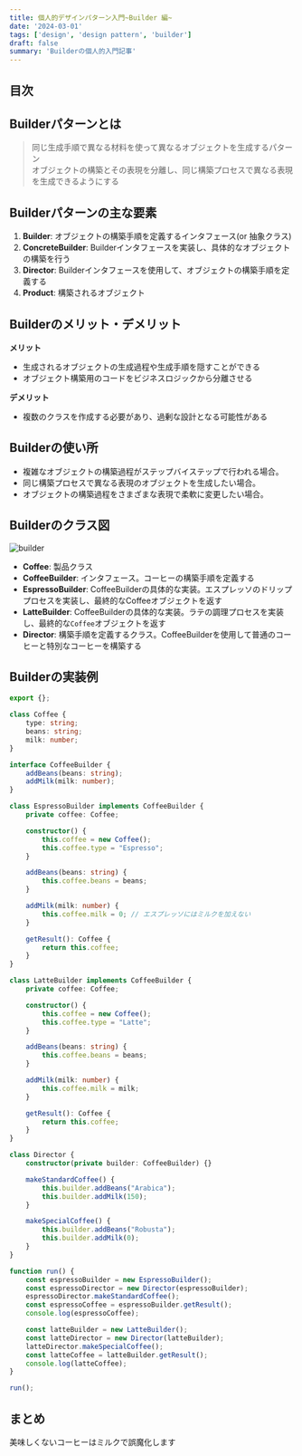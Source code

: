 ```yaml
---
title: 個人的デザインパターン入門~Builder 編~
date: '2024-03-01'
tags: ['design', 'design pattern', 'builder']
draft: false
summary: 'Builderの個人的入門記事'
---
```


## 目次

<TOCInline toc={props.toc} exclude="目次" toHeading={3} />

## Builderパターンとは

> 同じ生成手順で異なる材料を使って異なるオブジェクトを生成するパターン  
> オブジェクトの構築とその表現を分離し、同じ構築プロセスで異なる表現を生成できるようにする

## Builderパターンの主な要素
1. **Builder**: オブジェクトの構築手順を定義するインタフェース(or 抽象クラス)
2. **ConcreteBuilder**: Builderインタフェースを実装し、具体的なオブジェクトの構築を行う
3. **Director**: Builderインタフェースを使用して、オブジェクトの構築手順を定義する
4. **Product**: 構築されるオブジェクト

## Builderのメリット・デメリット
**メリット**  
- 生成されるオブジェクトの生成過程や生成手順を隠すことができる
- オブジェクト構築用のコードをビジネスロジックから分離させる

**デメリット**
- 複数のクラスを作成する必要があり、過剰な設計となる可能性がある

## Builderの使い所
- 複雑なオブジェクトの構築過程がステップバイステップで行われる場合。
- 同じ構築プロセスで異なる表現のオブジェクトを生成したい場合。
- オブジェクトの構築過程をさまざまな表現で柔軟に変更したい場合。

## Builderのクラス図

![builder](/static/images/design/design_pattern/builder/builder.png)
- **Coffee**: 製品クラス
- **CoffeeBuilder**: インタフェース。コーヒーの構築手順を定義する
- **EspressoBuilder**: CoffeeBuilderの具体的な実装。エスプレッソのドリッププロセスを実装し、最終的なCoffeeオブジェクトを返す
- **LatteBuilder**: CoffeeBuilderの具体的な実装。ラテの調理プロセスを実装し、最終的な`Coffee`オブジェクトを返す
- **Director**: 構築手順を定義するクラス。CoffeeBuilderを使用して普通のコーヒーと特別なコーヒーを構築する

## Builderの実装例

```typescript
export {};

class Coffee {
    type: string;
    beans: string;
    milk: number;
}

interface CoffeeBuilder {
    addBeans(beans: string);
    addMilk(milk: number);
}

class EspressoBuilder implements CoffeeBuilder {
    private coffee: Coffee;

    constructor() {
        this.coffee = new Coffee();
        this.coffee.type = "Espresso";
    }

    addBeans(beans: string) {
        this.coffee.beans = beans;
    }

    addMilk(milk: number) {
        this.coffee.milk = 0; // エスプレッソにはミルクを加えない
    }

    getResult(): Coffee {
        return this.coffee;
    }
}

class LatteBuilder implements CoffeeBuilder {
    private coffee: Coffee;

    constructor() {
        this.coffee = new Coffee();
        this.coffee.type = "Latte";
    }

    addBeans(beans: string) {
        this.coffee.beans = beans;
    }

    addMilk(milk: number) {
        this.coffee.milk = milk;
    }

    getResult(): Coffee {
        return this.coffee;
    }
}

class Director {
    constructor(private builder: CoffeeBuilder) {}

    makeStandardCoffee() {
        this.builder.addBeans("Arabica");
        this.builder.addMilk(150);
    }

    makeSpecialCoffee() {
        this.builder.addBeans("Robusta");
        this.builder.addMilk(0);
    }
}

function run() {
    const espressoBuilder = new EspressoBuilder();
    const espressoDirector = new Director(espressoBuilder);
    espressoDirector.makeStandardCoffee();
    const espressoCoffee = espressoBuilder.getResult();
    console.log(espressoCoffee);

    const latteBuilder = new LatteBuilder();
    const latteDirector = new Director(latteBuilder);
    latteDirector.makeSpecialCoffee();
    const latteCoffee = latteBuilder.getResult();
    console.log(latteCoffee);
}

run();
```

## まとめ
美味しくないコーヒーはミルクで誤魔化します
